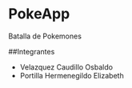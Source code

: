 # PokeApp
Batalla de Pokemones

##Integrantes 

- Velazquez Caudillo Osbaldo
- Portilla Hermenegildo Elizabeth
